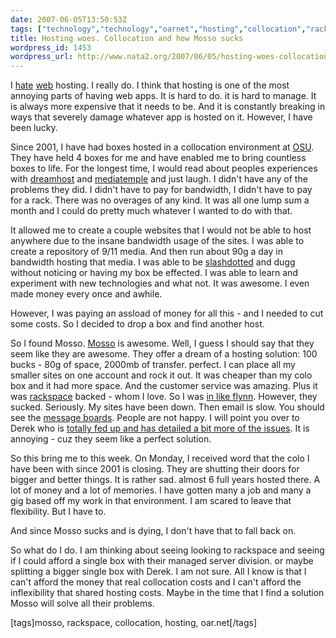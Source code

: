 ```yaml
---
date: 2007-06-05T13:50:53Z
tags: ["technology","technology","oarnet","hosting","collocation","rackspace","mosso"]
title: Hosting woes. Collocation and how Mosso sucks
wordpress_id: 1453
wordpress_url: http://www.nata2.org/2007/06/05/hosting-woes-collocation-and-how-mosso-sucks/
---
```


I <a href="http://www.nata2.org/2001/07/10/Goddamn_Hosting_Providers/">hate</a> <a href="http://www.nata2.org/2001/07/10/Hosting__/">web</a> hosting. I really do. I think that hosting is one of the most annoying parts of having web apps. It is hard to do. it is hard to manage. It is always more expensive that it needs to be. And it is constantly breaking in ways that severely damage whatever app is hosted on it. However, I have been lucky.

Since 2001, I have had boxes hosted in a collocation environment at <a href="http://www.osc.edu/oarnet/">OSU</a>. They have held 4 boxes for me and have enabled me to bring countless boxes to life. For the longest time, I would read about peoples experiences with <a href="http://www.google.com/search?q=dreamhost+sucks">dreamhost</a> and <a href="http://www.google.com/search?q=mediatemple+sucks">mediatemple</a> and just laugh. I didn't have any of the problems they did. I didn't have to pay for bandwidth, I didn't have to pay for a rack. There was no overages of any kind. It was all one lump sum a month and I could do pretty much whatever I wanted to do with that.

It allowed me to create a couple websites that I would not be able to host anywhere due to the insane bandwidth usage of the sites. I was able to create a repository of 9/11 media. And then run about 90g a day in bandwidth hosting that media. I was able to be <a href="http://en.wikipedia.org/wiki/Slashdotted">slashdotted</a> and dugg without noticing or having my box be effected. I was able to learn and experiment with new technologies and what not. It was awesome. I even made money every once and awhile.

However, I was paying an assload of money for all this - and I needed to cut some costs. So I decided to drop a box and find another host.

So I found Mosso. <a href="http://mosso.com">Mosso</a> is awesome. Well, I guess I should say that they seem like they are awesome. They offer a dream of a hosting solution: 100 bucks - 80g of space, 2000mb of transfer. perfect. I can place all my smaller sites on one account and rock it out. It was cheaper than my colo box and it had more space. And the customer service was amazing. Plus it was <a href="http://rackspace.com">rackspace</a> backed - whom I love. So I was <a href="http://www.inlikeflynn.com/">in like flynn</a>. However, they sucked. Seriously. My sites have been down. Then email is slow. You should see the <a href="http://www.webhostingtalk.com/showthread.php?t=492340">message boards</a>. People are not happy.  I will point you over to Derek who is <a href="http://derek.broox.com/mosso-sucks-i-need-a-new-host/">totally fed up and has detailed a bit more of the issues</a>. It is annoying - cuz they seem like a perfect solution.

So this bring me to this week. On Monday, I received word that the colo I have been with since 2001 is closing. They are shutting their doors for bigger and better things. It is rather sad. almost 6 full years hosted there. A lot of money and a lot of memories. I have gotten many a job and many a gig based off my work in that environment. I am scared to leave that flexibility. But I have to.

And since Mosso sucks and is dying, I don't have that to fall back on.

So what do I do. I am thinking about seeing looking to rackspace and seeing if I could afford a single box with their managed server division. or maybe splitting a bigger single box with Derek. I am not sure. All I know is that I can't afford the money that real collocation costs and I can't afford the inflexibility that shared hosting costs. Maybe in the time that I find a solution Mosso will solve all their problems.
<p class="wlWriterSmartContent" id="0767317B-992E-4b12-91E0-4F059A8CECA8:57106c2b-3bb9-4a1c-9ae0-9b6a7f6b2719" contenteditable="false" style="margin: 0px; padding: 0px; display: inline">[tags]mosso, rackspace, collocation, hosting, oar.net[/tags]</p>
